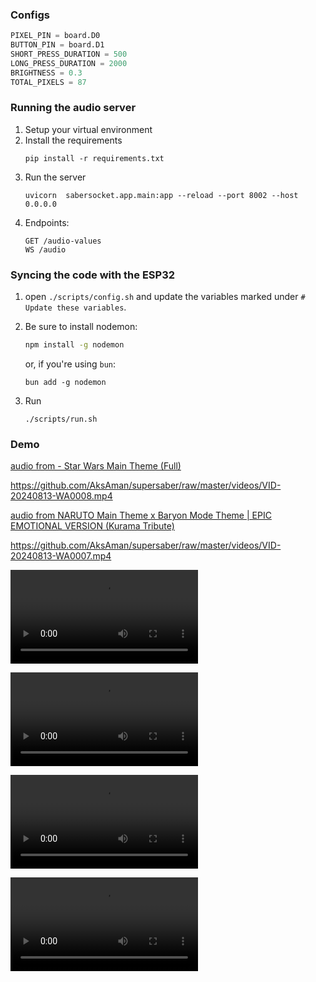 ### Configs

```python
PIXEL_PIN = board.D0
BUTTON_PIN = board.D1
SHORT_PRESS_DURATION = 500
LONG_PRESS_DURATION = 2000
BRIGHTNESS = 0.3
TOTAL_PIXELS = 87
```

### Running the audio server

1. Setup your virtual environment
2. Install the requirements
   ```
   pip install -r requirements.txt
   ```
3. Run the server
   ```
   uvicorn  sabersocket.app.main:app --reload --port 8002 --host 0.0.0.0
   ```
4. Endpoints:
   ```
   GET /audio-values
   WS /audio
   ```

### Syncing the code with the ESP32

1.  open `./scripts/config.sh` and update the variables marked under `# Update these variables`.
2.  Be sure to install nodemon:

    ```bash
    npm install -g nodemon
    ```

    or, if you're using `bun`:

    ```
    bun add -g nodemon
    ```

3.  Run
    ```
    ./scripts/run.sh
    ```

### Demo

[audio from - Star Wars Main Theme (Full)](https://www.youtube.com/watch?v=_D0ZQPqeJkk&pp=ygUPc3RhciB3YXJzIG11c2lj)

https://github.com/AksAman/supersaber/raw/master/videos/VID-20240813-WA0008.mp4

[audio from NARUTO Main Theme x Baryon Mode Theme | EPIC EMOTIONAL VERSION (Kurama Tribute)
](https://www.youtube.com/watch?v=IApTa7uaWCU)

https://github.com/AksAman/supersaber/raw/master/videos/VID-20240813-WA0007.mp4

<video controls src="https://github.com/AksAman/supersaber/raw/master/videos/VID-20240813-WA0007.mp4" title="Title"></video>

<video controls src="https://github.com/AksAman/supersaber/raw/master/videos/VID-20240813-WA0008.mp4" title="Title"></video>

<video controls src="videos/VID-20240813-WA0007.mp4" title="Title"></video>

<video controls src="videos/VID-20240813-WA0008.mp4" title="Title"></video>
